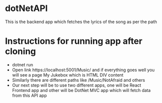 # dotNetAPI
This is the backend app which fetches the lyrics of the song as per the path

# Instructions for running app after cloning
- dotnet run
- Open link https://localhost:5001/Music/ and if everything goes well you will see a page My Jukebox which is HTML DIV content
- Similarly there are different paths like /Music/NotAfraid and others
- Our next step will be to use two different apps, one will be React Frontend app and other will be DotNet MVC app which will fetch data from this API app
